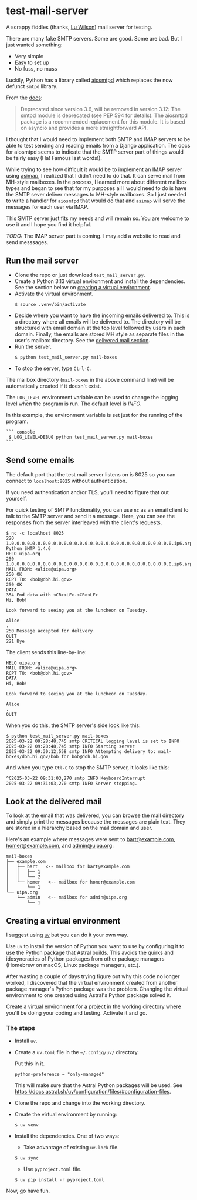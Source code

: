 # test-mail-server
A scrappy fiddles (thanks, [Lu Wilson](https://www.youtube.com/watch?v=MJzV0CX0q8o)) mail server for
testing.

There are many fake SMTP servers. Some are good. Some are bad. But I just wanted something:
- Very simple
- Easy to set up
- No fuss, no muss

Luckily, Python has a library called
[aiosmtpd](https://pypi.org/project/aiosmtpd/) which replaces the now defunct
`smtpd` library.

From the [docs](https://docs.python.org/3.11/library/smtpd.html):
> Deprecated since version 3.6, will be removed in version 3.12: The smtpd
> module is deprecated (see PEP 594 for details). The aiosmtpd package is
> a recommended replacement for this module. It is based on asyncio and provides
> a more straightforward API.

I thought that I would need to implement both SMTP and IMAP servers to be able to test sending and
reading emails from a Django application. The docs for aiosmtpd seems to indicate that the SMTP
server part of things would be fairly easy (Ha! Famous last words!).

While trying to see how difficult it would be to implement an IMAP server using
[asimap](https://github.com/scanner/asimap), I realized that I didn't need to do that. It can serve
mail from MH-style mailboxes. In the process, I learned more about different mailbox types and began
to see that for my purposes all I would need to do is have the SMTP sever deliver messages to
MH-style mailboxes. So I just needed to write a handler for `aiosmtpd` that would do that and
`asimap` will serve the messages for each user via IMAP.

This SMTP server just fits my needs and will remain so. You are welcome to use it and I hope you
find it helpful.

*TODO:* The IMAP server part is coming. I may add a website to read and send messsages.

## Run the mail server

- Clone the repo or just download `test_mail_server.py`.
- Create a Python 3.13 virtual environment and install the dependencies. See the section below on
  [creating a virtual environment](#virtual_env).
- Activate the virtual environment.
    ``` console
    $ source .venv/bin/activate
    ```
- Decide where you want to have the incoming emails delivered to. This is a directory where all
  emails will be delivered to. The directory will be structured with email domain at the top level
  followed by users in each domain. Finally, the emails are stored MH style as separate files in the
  user's mailbox directory. See the [delivered mail section](#delivered_mail).
- Run the server.
    ``` console
    $ python test_mail_server.py mail-boxes
    ```
- To stop the server, type `Ctrl-C`.

The mailbox directory (`mail-boxes` in the above command line) will be automatically created if it
doesn't exist.

The `LOG_LEVEL` environment variable can be used to change the logging level when
the program is run. The default level is *INFO*.

In this example, the environment variable is set just for the running of the
program.

    ``` console
     $ LOG_LEVEL=DEBUG python test_mail_server.py mail-boxes
    ```

## Send some emails

The default port that the test mail server listens on is 8025 so you can connect
to `localhost:8025` without authentication.

If you need authentication and/or TLS, you'll need to figure that out yourself.

For quick testing of SMTP functionality, you can use `nc` as an email client to talk to the SMTP
server and send it a message. Here, you can see the responses from the server interleaved with the
client's requests.

``` console
$ nc -c localhost 8025
220 1.0.0.0.0.0.0.0.0.0.0.0.0.0.0.0.0.0.0.0.0.0.0.0.0.0.0.0.0.0.0.0.ip6.arpa Python SMTP 1.4.6
HELO uipa.org
250 1.0.0.0.0.0.0.0.0.0.0.0.0.0.0.0.0.0.0.0.0.0.0.0.0.0.0.0.0.0.0.0.ip6.arpa
MAIL FROM: <alice@uipa.org>
250 OK
RCPT TO: <bob@doh.hi.gov>
250 OK
DATA
354 End data with <CR><LF>.<CR><LF>
Hi, Bob!

Look forward to seeing you at the luncheon on Tuesday.

Alice
.
250 Message accepted for delivery.
QUIT
221 Bye
```

The client sends this line-by-line:

``` console
HELO uipa.org
MAIL FROM: <alice@uipa.org>
RCPT TO: <bob@doh.hi.gov>
DATA
Hi, Bob!

Look forward to seeing you at the luncheon on Tuesday.

Alice
.
QUIT
```

When you do this, the SMTP server's side look like this:

``` console
$ python test_mail_server.py mail-boxes
2025-03-22 09:28:48,745 smtp CRITICAL logging level is set to INFO
2025-03-22 09:28:48,745 smtp INFO Starting server
2025-03-22 09:30:12,558 smtp INFO Attempting delivery to: mail-boxes/doh.hi.gov/bob for bob@doh.hi.gov
```

And when you type `Ctl-C` to stop the SMTP server, it looks like this:

``` console
^C2025-03-22 09:31:03,270 smtp INFO KeyboardInterrupt
2025-03-22 09:31:03,270 smtp INFO Server stopping.
```

<a id="delivered_mail"></a>
## Look at the delivered mail

To look at the email that was delivered, you can browse the mail directory and
simply print the messages because the messages are plain text. They are stored
in a hierarchy based on the mail domain and user.

Here's an example where messages were sent to bart@example.com,
homer@example.com, and admin@uipa.org:

``` console
mail-boxes
├── example.com
│   ├── bart   <-- mailbox for bart@example.com
│   │   ├── 1
│   │   └── 2
│   └── homer   <-- mailbox for homer@example.com
│       └── 1
└── uipa.org
    └── admin   <-- mailbox for admin@uipa.org
        └── 1
```

<a id="virtual_env"></a>
## Creating a virtual environment

I suggest using [`uv`](https://docs.astral.sh/uv/) but you can do it your own way.

Use `uv` to install the version of Python you want to use by configuring it to use the Python
package that Astral builds. This avoids the quirks and idosyncracies of Python packages from other
package managers (Homebrew on macOS, Linux package managers, etc.).

After wasting a couple of days trying figure out why this code no longer worked, I discovered that
the virtual environment created from another package manager's Python package was the
problem. Changing the virtual environment to one created using Astral's Python package solved it.

Create a virtual environment for a project in the working directory where you'll be doing your
coding and testing. Activate it and go.

### The steps
- Install `uv`.
- Create a `uv.toml` file in the `~/.config/uv/` directory.

  Put this in it.
  ```
  python-preference = "only-managed"
  ```
  This will make sure that the Astral Python packages will be used. See
  https://docs.astral.sh/uv/configuration/files/#configuration-files.
- Clone the repo and change into the working directory.
- Create the virtual environment by running:
  ``` console
  $ uv venv
  ```
- Install the dependencies. One of two ways:
    - Take advantage of existing `uv.lock` file.
  ``` console
  $ uv sync
  ```
    - Use `pyproject.toml` file.
  ``` console
  $ uv pip install -r pyproject.toml
  ```

Now, go have fun.

